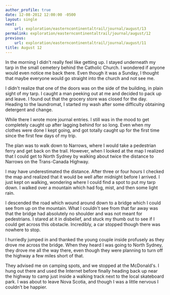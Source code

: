 ```yaml
---
author_profile: true
date: 12-08-2012 12:00:00 -0500
layout: single
next:
    url: exploration/easterncontinentaltrail/journal/august/13
permalink: exploration/easterncontinentaltrail/journal/august/12
previous:
    url: exploration/easterncontinentaltrail/journal/august/11
title: August 12
---
```

In the morning I didn't really feel like getting up. I stayed underneath my tarp in the small cemetery behind the Catholic Church. I wondered if anyone would even notice me back there. Even though it was a Sunday, I thought that maybe everyone would go straight into the church and not see me.

I didn't realize that one of the doors was on the side of the building, in plain sight of my tarp. I caught a man peeking out at me and decided to pack up and leave. I found out that the grocery store was closed for the day. Heading to the laundromat, I started my wash after some difficulty obtaining detergent and change.

While there I wrote more journal entries. I still was in the mood to get completely caught up after lagging behind for so long. Even when my clothes were done I kept going, and got totally caught up for the first time since the first few days of my trip.

The plan was to walk down to Narrows, where I would take a pedestrian ferry and get back on the trail. However, when I looked at the map I realized that I could get to North Sydney by walking about twice the distance to Narrows on the Trans-Canada Highway.

I may have underestimated the distance. After three or four hours I checked the map and realized that it would be well after midnight before I arrived. I just kept on walking, wondering where I could find a spot to put my tarp down. I walked over a mountain which had fog, mist, and then some light rain.

I descended the road which wound around down to a bridge which I could see from up on the mountain. What I couldn't see from that far away was that the bridge had absolutely no shoulder and was not meant for pedestrians. I stared at it in disbelief, and stuck my thumb out to see if I could get across this obstacle. Incredibly, a car stopped though there was nowhere to stop.

I hurriedly jumped in and thanked the young couple inside profusely as they drove me across the bridge. When they heard I was going to North Sydney, they drove me all the way there, even though they were planning to turn off the highway a few miles short of that.

They advised me on camping spots, and we stopped at the McDonald's. I hung out there and used the Internet before finally heading back up near the highway to camp just inside a walking track next to the local skateboard park. I was about to leave Nova Scotia, and though I was a little nervous I couldn't be happier.